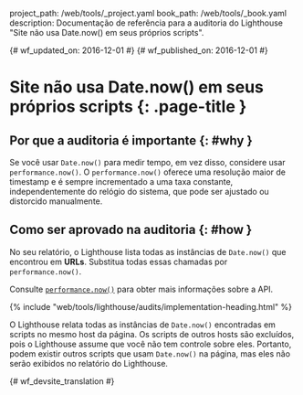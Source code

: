 project_path: /web/tools/_project.yaml
book_path: /web/tools/_book.yaml
description: Documentação de referência para a auditoria do Lighthouse "Site não usa Date.now() em seus próprios scripts".

{# wf_updated_on: 2016-12-01 #}
{# wf_published_on: 2016-12-01 #}

# Site não usa Date.now() em seus próprios scripts  {: .page-title }

## Por que a auditoria é importante {: #why }

Se você usar `Date.now()` para medir tempo, em vez disso, considere usar
`performance.now()`. O `performance.now()` oferece uma resolução maior de
timestamp e é sempre incrementado a uma taxa constante, independentemente
do relógio do sistema, que pode ser ajustado ou distorcido manualmente.

## Como ser aprovado na auditoria {: #how }

No seu relatório, o Lighthouse lista todas as instâncias de `Date.now()`
que encontrou em **URLs**. Substitua todas essas chamadas por `performance.now()`.

Consulte [`performance.now()`][MDN] para obter mais informações sobre a API.

[MDN]: https://developer.mozilla.org/en-US/docs/Web/API/Performance/now

{% include "web/tools/lighthouse/audits/implementation-heading.html" %}

O Lighthouse relata todas as instâncias de `Date.now()` encontradas em
scripts no mesmo host da página. Os scripts de outros hosts são
excluídos, pois o Lighthouse assume que você não tem controle sobre
eles. Portanto, podem existir outros scripts que usam `Date.now()` na página,
mas eles não serão exibidos no relatório do Lighthouse.


{# wf_devsite_translation #}
